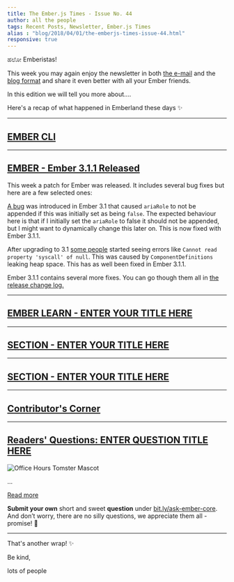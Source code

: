 ```yaml
---
title: The Ember.js Times - Issue No. 44
author: all the people
tags: Recent Posts, Newsletter, Ember.js Times
alias : "blog/2018/04/01/the-emberjs-times-issue-44.html"
responsive: true
---
```


ಹಲೋ Emberistas!

This week you may again enjoy the newsletter in both [the e-mail](https://the-emberjs-times.ongoodbits.com/)
and the [blog format](#) and share it even better with all your Ember friends.

In this edition we will tell you more about....

Here's a recap of what happened in Emberland these days ✨

---

## [EMBER CLI](enter-your-url-here)

---

## [EMBER - Ember 3.1.1 Released](https://github.com/emberjs/ember.js/releases/tag/v3.1.1)
This week a patch for Ember was released. It includes several bug fixes but here are a few selected ones:

[A bug](https://github.com/emberjs/ember.js/issues/16379) was introduced in Ember 3.1 that caused `ariaRole` to not be appended if this was initially set as being `false`. The expected behaviour here is that if I initially set the `ariaRole` to false it should not be appended, but I might want to dynamically change this later on. This is now fixed with Ember 3.1.1.

After upgrading to 3.1 [some people](https://github.com/emberjs/ember.js/issues/16503) started seeing errors like `Cannot read property 'syscall' of null`. This was caused by `ComponentDefinitions` leaking heap space. This has as well been fixed in Ember 3.1.1.

Ember 3.1.1 contains several more fixes. You can go though them all in [the release change log.](https://github.com/emberjs/ember.js/releases/tag/v3.1.1) 

---

## [EMBER LEARN - ENTER YOUR TITLE HERE](enter-your-url-where-this-section-should-link-to-here)

---

## [SECTION - ENTER YOUR TITLE HERE](enter-your-url-where-this-section-should-link-to-here)


---

## [SECTION - ENTER YOUR TITLE HERE](enter-your-url-where-this-section-should-link-to-here)

---

## [Contributor's Corner](https://guides.emberjs.com/v3.1.0/contributing/repositories/)


---

## [Readers' Questions: ENTER QUESTION TITLE HERE](link-to-question)

<div class="blog-row">
  <img class="float-right small transparent padded" alt="Office Hours Tomster Mascot" title="Readers' Questions" src="/images/tomsters/officehours.png" />
  <p>...</p>
</div>

<a class="ember-button ember-button--centered" href="#link-to-question">Read more</a>

**Submit your own** short and sweet **question** under [bit.ly/ask-ember-core](https://bit.ly/ask-ember-core). And don’t worry, there are no silly questions, we appreciate them all - promise! 🤞

---

That's another wrap!  ✨

Be kind,

lots of people

